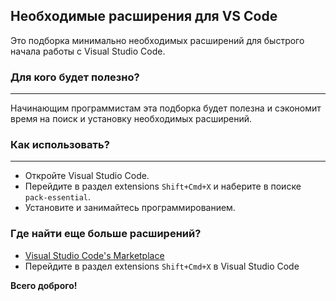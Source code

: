 ## Необходимые расширения для VS Code

Это подборка минимально необходимых расширений для быстрого начала работы с Visual Studio Code. 

### Для кого будет полезно?
- - -
Начинающим программистам эта подборка будет полезна и сэкономит время на поиск и установку необходимых расширений.

### Как использовать?
- - -

* Откройте Visual Studio Code.
* Перейдите в раздел extensions `Shift+Cmd+X` и наберите в поиске `pack-essential`. 
* Установите и занимайтесь программированием.

### Где найти еще больше расширений?

* [Visual Studio Code's Marketplace](https://marketplace.visualstudio.com/)
* Перейдите в раздел extensions `Shift+Cmd+X` в Visual Studio Code

**Всего доброго!**
